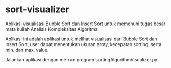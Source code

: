 # sort-visualizer
Aplikasi visualisasi Bubble Sort dan Insert Sort untuk memenuhi tugas besar mata kuliah Analisis Kompleksitas Algoritma

Aplikasi ini adalah aplikasi untuk melihat visualisasi dari Bubble Sort dan Insert Sort, user dapat menentukan ukuran array, kecepatan sorting, serta min. dan max. value.

Jalankan aplikasi dengan me-run program sortingAlgorithmVisualizer.py
